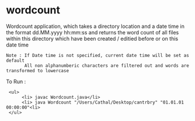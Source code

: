 # wordcount

<p> Wordcount application, which takes a directory location and a date time in the format dd.MM.yyyy hh:mm:ss
     and returns the word count of all files within this directory which have been created / editied before or on this date       time
     
    Note : If Date time is not specified, current date time will be set as default
           All non alphanumberic characters are filtered out and words are transformed to lowercase
     
To Run :
     
     <ul>
          <li> javac Wordcount.java</li>
          <li> java Wordcount "/Users/Cathal/Desktop/cantrbry" "01.01.01 00:00:00"<li>
     </ul>
</p>
